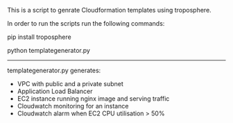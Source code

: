 This is a script to genrate Cloudformation templates using troposphere.

In order to run the scripts run the following commands:

pip install troposphere

python templategenerator.py

------------------------------


templategenerator.py generates:
- VPC with public and a private subnet
- Application Load Balancer
- EC2 instance running nginx image and serving traffic
- Cloudwatch monitoring for an instance 
- Cloudwatch alarm when EC2 CPU utilisation > 50%
